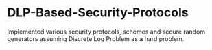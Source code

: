 # DLP-Based-Security-Protocols
Implemented various security protocols, schemes and secure random generators assuming Discrete Log Problem as a hard problem.
